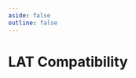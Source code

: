 ```yaml
---
aside: false
outline: false
---
```

# LAT Compatibility

<latTagsInfo />
<latList />

<script setup>
    import latTagsInfo from "../components/tags/lat_tagsinfo.vue"
    import latList from "../components/lat.vue"
</script>